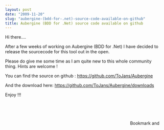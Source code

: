 ```yaml
---
layout: post
date: "2009-11-20"
slug: "aubergine-(bdd-for-.net)-source-code-available-on-github"
title: Aubergine (BDD for .Net) source code available on github
---
```


<p>Hi there....</p>
<p>After a few weeks of working on Aubergine (BDD for .Net) I have decided to release the sourcecode for this tool out in the open.</p>
<p>Please do give me some time as I am quite new to this whole community thing. Hints are welcome !</p>
<p>You can find the source on github : <a href="https://github.com/ToJans/Aubergine" target="_blank">https://github.com/ToJans/Aubergine</a></p>
<p>And the download here: <a href="https://github.com/ToJans/Aubergine/downloads" target="_blank">https://github.com/ToJans/Aubergine/downloads</a></p>
<p>Enjoy !!!</p>
<p>&nbsp;</p>
<p>&nbsp;</p><div style="text-align:right"><a class="addthis_button" href="https://www.addthis.com/bookmark.php?v=250&amp;pub=xa-4aec37702e3161d4"><img src="https://s7.addthis.com/static/btn/v2/lg-share-en.gif" width="125" height="16" alt="Bookmark and Share" style="border:0"/></a><script type="text/javascript" src="https://s7.addthis.com/js/250/addthis_widget.js#pub=xa-4aec37702e3161d4"></script></div>

